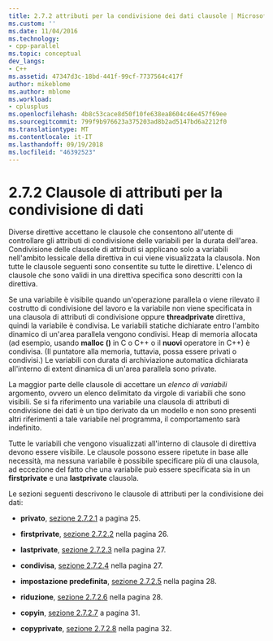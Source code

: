 ```yaml
---
title: 2.7.2 attributi per la condivisione dei dati clausole | Microsoft Docs
ms.custom: ''
ms.date: 11/04/2016
ms.technology:
- cpp-parallel
ms.topic: conceptual
dev_langs:
- C++
ms.assetid: 47347d3c-18bd-441f-99cf-7737564c417f
author: mikeblome
ms.author: mblome
ms.workload:
- cplusplus
ms.openlocfilehash: 4b8c53cace8d50f10fe638ea8604c46e457f69ee
ms.sourcegitcommit: 799f9b976623a375203ad8b2ad5147bd6a2212f0
ms.translationtype: MT
ms.contentlocale: it-IT
ms.lasthandoff: 09/19/2018
ms.locfileid: "46392523"
---
```

# <a name="272-data-sharing-attribute-clauses"></a>2.7.2 Clausole di attributi per la condivisione di dati

Diverse direttive accettano le clausole che consentono all'utente di controllare gli attributi di condivisione delle variabili per la durata dell'area. Condivisione delle clausole di attributi si applicano solo a variabili nell'ambito lessicale della direttiva in cui viene visualizzata la clausola. Non tutte le clausole seguenti sono consentite su tutte le direttive. L'elenco di clausole che sono validi in una direttiva specifica sono descritti con la direttiva.

Se una variabile è visibile quando un'operazione parallela o viene rilevato il costrutto di condivisione del lavoro e la variabile non viene specificata in una clausola di attributi di condivisione oppure **threadprivate** direttiva, quindi la variabile è condivisa. Le variabili statiche dichiarate entro l'ambito dinamico di un'area parallela vengono condivisi. Heap di memoria allocata (ad esempio, usando **malloc ()** in C o C++ o il **nuovi** operatore in C++) è condivisa. (Il puntatore alla memoria, tuttavia, possa essere privati o condivisi.) Le variabili con durata di archiviazione automatica dichiarata all'interno di extent dinamica di un'area parallela sono private.

La maggior parte delle clausole di accettare un *elenco di variabili* argomento, ovvero un elenco delimitato da virgole di variabili che sono visibili. Se si fa riferimento una variabile una clausola di attributi di condivisione dei dati è un tipo derivato da un modello e non sono presenti altri riferimenti a tale variabile nel programma, il comportamento sarà indefinito.

Tutte le variabili che vengono visualizzati all'interno di clausole di direttiva devono essere visibile. Le clausole possono essere ripetute in base alle necessità, ma nessuna variabile è possibile specificare più di una clausola, ad eccezione del fatto che una variabile può essere specificata sia in un **firstprivate** e una **lastprivate** clausola.

Le sezioni seguenti descrivono le clausole di attributi per la condivisione dei dati:

- **privato**, [sezione 2.7.2.1](../../parallel/openmp/2-7-2-1-private.md) a pagina 25.

- **firstprivate**, [sezione 2.7.2.2](../../parallel/openmp/2-7-2-2-firstprivate.md) nella pagina 26.

- **lastprivate**, [sezione 2.7.2.3](../../parallel/openmp/2-7-2-3-lastprivate.md) nella pagina 27.

- **condivisa**, [sezione 2.7.2.4](../../parallel/openmp/2-7-2-4-shared.md) nella pagina 27.

- **impostazione predefinita**, [sezione 2.7.2.5](../../parallel/openmp/2-7-2-5-default.md) nella pagina 28.

- **riduzione**, [sezione 2.7.2.6](../../parallel/openmp/2-7-2-6-reduction.md) nella pagina 28.

- **copyin**, [sezione 2.7.2.7](../../parallel/openmp/2-7-2-7-copyin.md) a pagina 31.

- **copyprivate**, [sezione 2.7.2.8](../../parallel/openmp/2-7-2-8-copyprivate.md) nella pagina 32.